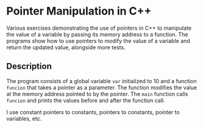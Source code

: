 # Pointer Manipulation in C++

Various exercises demonstrating the use of pointers in C++ to manipulate the value of a variable by passing its memory address to a function. The programs show how to use pointers to modify the value of a variable and return the updated value, alongside more tests.

## Description

The program consists of a global variable `var` initialized to 10 and a function `funcion` that takes a pointer as a parameter. The function modifies the value at the memory address pointed to by the pointer. The `main` function calls `funcion` and prints the values before and after the function call.

I use constant pointers to constants, pointers to constants, pointer to variables, etc.

